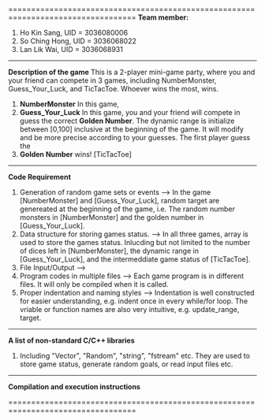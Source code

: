 ==================================================================================
**Team member:**
1. Ho Kin Sang, UID = 3036080006
2. So Ching Hong, UID = 3036068022
3. Lan Lik Wai, UID = 3036068931
----------------------------------------------------------------------------------
**Description of the game**
This is a 2-player mini-game party, where you and your friend can compete in 3 games, including NumberMonster, Guess_Your_Luck, and TicTacToe. Whoever wins the most, wins.
1. **NumberMonster** 
In this game,
2. **Guess_Your_Luck**
In this game, you and your friend will compete in guess the correct 
**Golden Number**. The dynamic range is initialize between [0,100] inclusive at the beginning of the game. It will modify and be more precise according to your guesses. The first player guess the 
3. **Golden Number** wins!
[TicTacToe]
----------------------------------------------------------------------------------
**Code Requirement**
1. Generation of random game sets or events
--> In the game [NumberMonster] and [Guess_Your_Luck], random target are genereated at the beginning of the game, i.e. The random number monsters in [NumberMonster] and the golden number in [Guess_Your_Luck].
2. Data structure for storing games status.
--> In all three games, array is used to store the games status. Inlucding but not limited to the number of dices left in [NumberMonster], the dynamic range in [Guess_Your_Luck], and the intermeddiate game status of [TicTacToe].
4. File Input/Output
--> 
5. Program codes in multiple files
--> Each game program is in different files. It will only be compiled when it is called.
6. Proper indentation and naming styles
--> Indentation is well constructed for easier understanding, e.g. indent once in every while/for loop. The vriable or function names are also very intuitive, e.g. update_range, target.
----------------------------------------------------------------------------------
**A list of non-standard C/C++ libraries**
1. Including "Vector", "Random", "string", "fstream" etc.
They are used to store game status, generate random goals, or read input files etc.
----------------------------------------------------------------------------------
**Compilation and execution instructions**

==================================================================================
